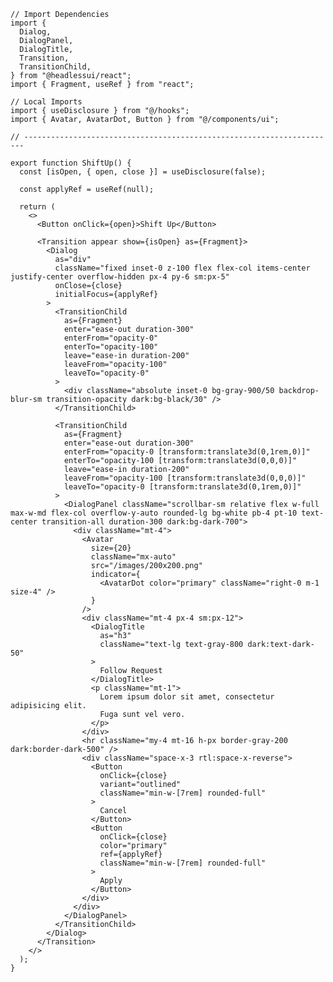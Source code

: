 ﻿```tsx
// Import Dependencies
import {
  Dialog,
  DialogPanel,
  DialogTitle,
  Transition,
  TransitionChild,
} from "@headlessui/react";
import { Fragment, useRef } from "react";

// Local Imports
import { useDisclosure } from "@/hooks";
import { Avatar, AvatarDot, Button } from "@/components/ui";

// ----------------------------------------------------------------------

export function ShiftUp() {
  const [isOpen, { open, close }] = useDisclosure(false);

  const applyRef = useRef(null);

  return (
    <>
      <Button onClick={open}>Shift Up</Button>

      <Transition appear show={isOpen} as={Fragment}>
        <Dialog
          as="div"
          className="fixed inset-0 z-100 flex flex-col items-center justify-center overflow-hidden px-4 py-6 sm:px-5"
          onClose={close}
          initialFocus={applyRef}
        >
          <TransitionChild
            as={Fragment}
            enter="ease-out duration-300"
            enterFrom="opacity-0"
            enterTo="opacity-100"
            leave="ease-in duration-200"
            leaveFrom="opacity-100"
            leaveTo="opacity-0"
          >
            <div className="absolute inset-0 bg-gray-900/50 backdrop-blur-sm transition-opacity dark:bg-black/30" />
          </TransitionChild>

          <TransitionChild
            as={Fragment}
            enter="ease-out duration-300"
            enterFrom="opacity-0 [transform:translate3d(0,1rem,0)]"
            enterTo="opacity-100 [transform:translate3d(0,0,0)]"
            leave="ease-in duration-200"
            leaveFrom="opacity-100 [transform:translate3d(0,0,0)]"
            leaveTo="opacity-0 [transform:translate3d(0,1rem,0)]"
          >
            <DialogPanel className="scrollbar-sm relative flex w-full max-w-md flex-col overflow-y-auto rounded-lg bg-white pb-4 pt-10 text-center transition-all duration-300 dark:bg-dark-700">
              <div className="mt-4">
                <Avatar
                  size={20}
                  className="mx-auto"
                  src="/images/200x200.png"
                  indicator={
                    <AvatarDot color="primary" className="right-0 m-1 size-4" />
                  }
                />
                <div className="mt-4 px-4 sm:px-12">
                  <DialogTitle
                    as="h3"
                    className="text-lg text-gray-800 dark:text-dark-50"
                  >
                    Follow Request
                  </DialogTitle>
                  <p className="mt-1">
                    Lorem ipsum dolor sit amet, consectetur adipisicing elit.
                    Fuga sunt vel vero.
                  </p>
                </div>
                <hr className="my-4 mt-16 h-px border-gray-200 dark:border-dark-500" />
                <div className="space-x-3 rtl:space-x-reverse">
                  <Button
                    onClick={close}
                    variant="outlined"
                    className="min-w-[7rem] rounded-full"
                  >
                    Cancel
                  </Button>
                  <Button
                    onClick={close}
                    color="primary"
                    ref={applyRef}
                    className="min-w-[7rem] rounded-full"
                  >
                    Apply
                  </Button>
                </div>
              </div>
            </DialogPanel>
          </TransitionChild>
        </Dialog>
      </Transition>
    </>
  );
}

```
